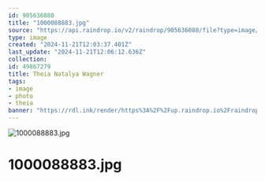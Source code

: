 ```yaml
---
id: 905636080
title: "1000088883.jpg"
source: "https://api.raindrop.io/v2/raindrop/905636080/file?type=image/jpeg"
type: image
created: "2024-11-21T12:03:37.401Z"
last_update: "2024-11-21T12:06:12.636Z"
collection:
id: 49867279
title: Theia Natalya Wagner
tags:
- image
- photo
- theia
banner: "https://rdl.ink/render/https%3A%2F%2Fup.raindrop.io%2Fraindrop%2Ffiles%2F905%2F636%2F080%2F1000088883.jpg"
---
```


![1000088883.jpg](https://rdl.ink/render/https%3A%2F%2Fup.raindrop.io%2Fraindrop%2Ffiles%2F905%2F636%2F080%2F1000088883.jpg)

# 1000088883.jpg

